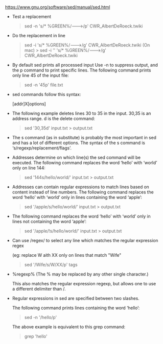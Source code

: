 https://www.gnu.org/software/sed/manual/sed.html

- Test a replacement

  > sed -n 's/* %GREEN%/--->/p' CWR_AlbertDeRoeck.twiki

- Do the replacement in line

  > sed -i 's/* %GREEN%/--->/g' CWR_AlbertDeRoeck.twiki
  (On mac)    > sed -i ''  's/* %GREEN%/--->/g' CWR_AlbertDeRoeck.twiki

- By default sed prints all processed input
  Use -n to suppress output, and the p command to print specific lines. The following command prints only line 45 of the input file:

    > sed -n '45p' file.txt

- sed commands follow this syntax:

    [addr]X[options]

- The following example deletes lines 30 to 35 in the input. 30,35 is an address range. d is the delete command:

  > sed '30,35d' input.txt > output.txt

- The s command (as in substitute) is probably the most important in sed and has a lot of different options. The syntax of the s command is ‘s/regexp/replacement/flags’.

- Addresses determine on which line(s) the sed command will be executed. The following command replaces the word ‘hello’ with ‘world’ only on line 144:

  > sed '144s/hello/world/' input.txt > output.txt


- Addresses can contain regular expressions to match lines based on content instead of line numbers. The following command replaces the word ‘hello’ with ‘world’ only in lines containing the word ‘apple’:

  > sed '/apple/s/hello/world/' input.txt > output.txt

-  The following command replaces the word ‘hello’ with ‘world’ only in lines not containing the word ‘apple’:

   > sed '/apple/!s/hello/world/' input.txt > output.txt

- Can use /regex/ to select any line which matches the regular expression regex

  (eg: replace W aith XX only on lines that match "Wife"
  > sed  '/Wife/s/W/XX/p' tags

- \%regexp%
    (The % may be replaced by any other single character.)

    This also matches the regular expression regexp, but allows one to use a different delimiter than /.


- Regular expressions in sed are specified between two slashes.

  The following command prints lines containing the word ‘hello’:

    > sed -n '/hello/p'

  The above example is equivalent to this grep command:

    > grep 'hello'

